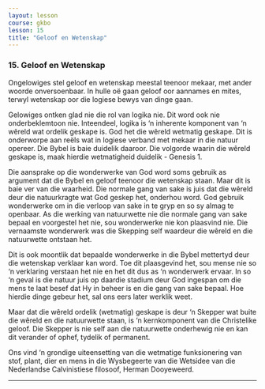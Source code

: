 ```yaml
---
layout: lesson
course: gkbo
lesson: 15
title: "Geloof en Wetenskap"
---
```


### 15. Geloof en Wetenskap
Ongelowiges stel geloof en wetenskap meestal teenoor mekaar, met ander woorde onversoenbaar. In hulle oë gaan geloof oor aannames en mites, terwyl wetenskap oor die logiese bewys van dinge gaan.

Gelowiges ontken glad nie die rol van logika nie. Dit word ook nie onderbeklemtoon nie. Inteendeel, logika is ‘n inherente komponent van ‘n wêreld wat ordelik geskape is. God het die wêreld wetmatig geskape. Dit is onderworpe aan reëls wat in logiese verband met mekaar in die natuur opereer. Die Bybel is baie duidelik daaroor. Die volgorde waarin die wêreld geskape is, maak hierdie wetmatigheid duidelik - Genesis 1.

Die aansprake op die wonderwerke van God word soms gebruik as argument dat die Bybel en geloof teenoor die wetenskap staan. Maar dit is baie ver van die waarheid. Die normale gang van sake is juis dat die wêreld deur die natuurkragte wat God geskep het, onderhou word. God gebruik wonderwerke om in die verloop van sake in te gryp en so sy almag te openbaar. As die werking van natuurwette nie die normale gang van sake bepaal en voorgestel het nie, sou wonderwerke nie kon plaasvind nie. Die vernaamste wonderwerk was die Skepping self waardeur die wêreld en die natuurwette ontstaan het.

Dit is ook moontlik dat bepaalde wonderwerke in die Bybel mettertyd deur die wetenskap verklaar kan word. Toe dit plaasgevind het, sou mense nie so ‘n verklaring verstaan het nie en het dit dus as ‘n wonderwerk ervaar. In so ‘n geval is die natuur juis op daardie stadium deur God ingespan om die mens te laat besef dat Hy in beheer is en die gang van sake bepaal. Hoe hierdie dinge gebeur het, sal ons eers later werklik weet.

Maar dat die wêreld ordelik (wetmatig) geskape is deur ‘n Skepper wat buite die wêreld en die natuurwette staan, is ‘n kernkomponent van die Christelike geloof. Die Skepper is nie self aan die natuurwette onderhewig nie en kan dit verander of ophef, tydelik of permanent.

Ons vind ‘n grondige uiteensetting van die wetmatige funksionering van stof, plant, dier en mens in die Wysbegeerte van die Wetsidee van die Nederlandse Calvinistiese filosoof, Herman Dooyeweerd.

---
